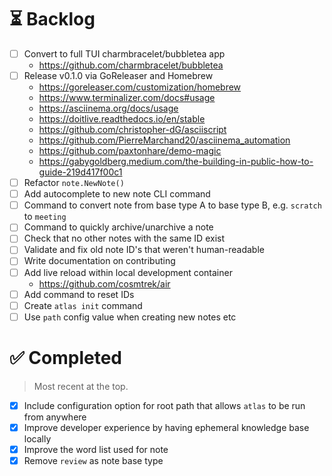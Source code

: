 # ⏳ Backlog

- [ ] Convert to full TUI charmbracelet/bubbletea app
  - https://github.com/charmbracelet/bubbletea
- [ ] Release v0.1.0 via GoReleaser and Homebrew
  - https://goreleaser.com/customization/homebrew
  - https://www.terminalizer.com/docs#usage
  - https://asciinema.org/docs/usage
  - https://doitlive.readthedocs.io/en/stable
  - https://github.com/christopher-dG/asciiscript
  - https://github.com/PierreMarchand20/asciinema_automation
  - https://github.com/paxtonhare/demo-magic
  - https://gabygoldberg.medium.com/the-building-in-public-how-to-guide-219d417f00c1
- [ ] Refactor `note.NewNote()`
- [ ] Add autocomplete to new note CLI command
- [ ] Command to convert note from base type A to base type B, e.g. `scratch` to `meeting`
- [ ] Command to quickly archive/unarchive a note
- [ ] Check that no other notes with the same ID exist
- [ ] Validate and fix old note ID's that weren't human-readable
- [ ] Write documentation on contributing
- [ ] Add live reload within local development container
  - https://github.com/cosmtrek/air
- [ ] Add command to reset IDs
- [ ] Create `atlas init` command
- [ ] Use `path` config value when creating new notes etc

# ✅ Completed

> Most recent at the top.

- [x] Include configuration option for root path that allows `atlas` to be run from anywhere
- [x] Improve developer experience by having ephemeral knowledge base locally
- [x] Improve the word list used for note
- [x] Remove `review` as note base type

